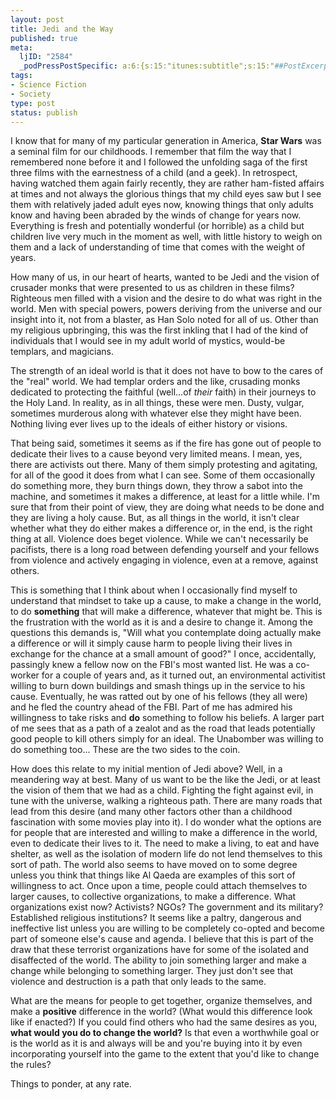```yaml
--- 
layout: post
title: Jedi and the Way
published: true
meta: 
  ljID: "2584"
  _podPressPostSpecific: a:6:{s:15:"itunes:subtitle";s:15:"##PostExcerpt##";s:14:"itunes:summary";s:15:"##PostExcerpt##";s:15:"itunes:keywords";s:17:"##WordPressCats##";s:13:"itunes:author";s:10:"##Global##";s:15:"itunes:explicit";s:7:"Default";s:12:"itunes:block";s:7:"Default";}
tags: 
- Science Fiction
- Society
type: post
status: publish
---
```

I know that for many of my particular generation in America, <strong>Star Wars</strong> was a seminal film for our childhoods. I remember that film the way that I remembered none before it and I followed the unfolding saga of the first three films with the earnestness of a child (and a geek). In retrospect, having watched them again fairly recently, they are rather ham-fisted affairs at times and not always the glorious things that my child eyes saw but I see them with relatively jaded adult eyes now, knowing things that only adults know and having been abraded by the winds of change for years now. Everything is fresh and potentially wonderful (or horrible) as a child but children live very much in the moment as well, with little history to weigh on them and a lack of understanding of time that comes with the weight of years.

How many of us, in our heart of hearts, wanted to be Jedi and the vision of crusader monks that were presented to us as children in these films? Righteous men filled with a vision and the desire to do what was right in the world. Men with special powers, powers deriving from the universe and our insight into it, not from a blaster, as Han Solo noted for all of us. Other than my religious upbringing, this was the first inkling that I had of the kind of individuals that I would see in my adult world of mystics, would-be templars, and magicians.

The strength of an ideal world is that it does not have to bow to the cares of the "real" world. We had templar orders and the like, crusading monks dedicated to protecting the faithful (well...of <em>their</em> faith) in their journeys to the Holy Land. In reality, as in all things, these were men. Dusty, vulgar, sometimes murderous along with whatever else they might have been. Nothing living ever lives up to the ideals of either history or visions.<!--more-->

That being said, sometimes it seems as if the fire has gone out of people to dedicate their lives to a cause beyond very limited means. I mean, yes, there are activists out there. Many of them simply protesting and agitating, for all of the good it does from what I can see. Some of them occasionally do something more, they burn things down, they throw a sabot into the machine, and sometimes it makes a difference, at least for a little while. I'm sure that from their point of view, they are doing what needs to be done and they are living a holy cause. But, as all things in the world, it isn't clear whether what they do either makes a difference or, in the end, is the right thing at all. Violence does beget violence. While we can't necessarily be pacifists, there is a long road between defending yourself and your fellows from violence and actively engaging in violence, even at a remove, against others.

This is something that I think about when I occasionally find myself to understand that mindset to take up a cause, to make a change in the world, to do <strong>something</strong> that will make a difference, whatever that might be. This is the frustration with the world as it is and a desire to change it. Among the questions this demands is, "Will what you contemplate doing actually make a difference or will it simply cause harm to people living their lives in exchange for the chance at a small amount of good?" I once, accidentally, passingly knew a fellow now on the FBI's most wanted list. He was a co-worker for a couple of years and, as it turned out, an environmental activitist willing to burn down buildings and smash things up in the service to his cause. Eventually, he was ratted out by one of his fellows (they all were) and he fled the country ahead of the FBI. Part of me has admired his willingness to take risks and <strong>do</strong> something to follow his beliefs. A larger part of me sees that as a path of a zealot and as the road that leads potentially good people to kill others simply for an ideal. The Unabomber was willing to do something too... These are the two sides to the coin.

How does this relate to my initial mention of Jedi above? Well, in a meandering way at best. Many of us want to be the like the Jedi, or at least the vision of them that we had as a child. Fighting the fight against evil, in tune with the universe, walking a righteous path. There are many roads that lead from this desire (and many other factors other than a childhood fascination with some movies play into it). I do wonder what the options are for people that are interested and willing to make a difference in the world, even to dedicate their lives to it. The need to make a living, to eat and have shelter, as well as the isolation of modern life do not lend themselves to this sort of path. The world also seems to have moved on to some degree unless you think that things like Al Qaeda are examples of this sort of willingness to act. Once upon a time, people could attach themselves to larger causes, to collective organizations, to make a difference. What organizations exist now? Activists? NGOs? The government and its military? Established religious institutions? It seems like a paltry, dangerous and ineffective list unless you are willing to be completely co-opted and become part of someone else's cause and agenda. I believe that this is part of the draw that these terrorist organizations have for some of the isolated and disaffected of the world. The ability to join something larger and make a change while belonging to something larger. They just don't see that violence and destruction is a path that only leads to the same.

What are the means for people to get together, organize themselves, and make a <strong>positive</strong> difference in the world? (What would this difference look like if enacted?) If you could find others who had the same desires as you, <strong>what would you do to change the world?</strong> Is that even a worthwhile goal or is the world as it is and always will be and you're buying into it by even incorporating yourself into the game to the extent that you'd like to change the rules?

Things to ponder, at any rate.
